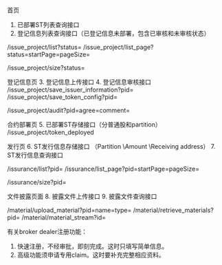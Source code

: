 首页
1. 已部署ST列表查询接口
2. 登记信息列表查询接口（已登记信息未部署，包含已审核和未审核状态）

/issue_project/list?status=
/issue_project/list_page?status=startPage=pageSize=

/issue_project/size?status=

登记信息页
3. 登记信息上传接口
4. 登记信息审核接口
/issue_project/save_issuer_information?pid=
/issue_project/save_token_config?pid=

/issue_project/audit?pid=agree=comment=


合约部署页
5. 已部署ST存储接口（分普通股和partition）
/issue_project/token_deployed

发行页
6. ST发行信息存储接口 （Partition \Amount \Receiving address）
7. ST发行信息查询接口

/issurance/list?pid=
/issurance/list_page?pid=startPage=pageSize=

/issurance/size?pid=

文件披露页面
8. 披露文件上传接口
9. 披露文件查询接口


/material/upload_material?pid=name=type=
/material/retrieve_materials?pid=
/material/material_stream?id=




有关broker dealer注册功能：
1. 快速注册，不经审批，即刻完成。这时只填写简单信息。
2. 高级功能须申请专用claim。这时要补充完整相应资料。

